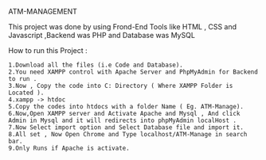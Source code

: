 ATM-MANAGEMENT

This project was done by using Frond-End Tools like HTML , CSS and Javascript ,Backend was PHP and Database was MySQL 

How to run this Project :

    1.Download all the files (i.e Code and Database).
    2.You need XAMPP control with Apache Server and PhpMyAdmin for Backend to run .
    3.Now , Copy the code into C: Directory ( Where XAMPP Folder is Located ).
    4.xampp -> htdoc 
    5.Copy the codes into htdocs with a folder Name ( Eg. ATM-Manage).
    6.Now,Open XAMPP server and Activate Apache and Mysql , And click Admin in Mysql and it will redirects into phpMyAdmin localHost .
    7.Now Select import option and Select Database file and import it.
    8.All set , Now Open Chrome and Type localhost/ATM-Manage in search bar.
    9.Only Runs if Apache is activate.
